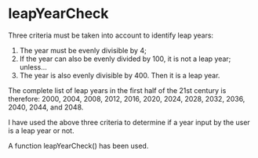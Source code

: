 # leapYearCheck

Three criteria must be taken into account to identify leap years:
1. The year must be evenly divisible by 4;
2. If the year can also be evenly divided by 100, it is not a leap year;
unless...
3. The year is also evenly divisible by 400. Then it is a leap year.

The complete list of leap years in the first half of the 21st century is therefore:
2000, 2004, 2008, 2012, 2016, 2020, 2024, 2028, 2032, 2036, 2040, 2044, and 2048.

I have used the above three criteria to determine if a year input by the user is a leap year or not.

A function leapYearCheck() has been used.
